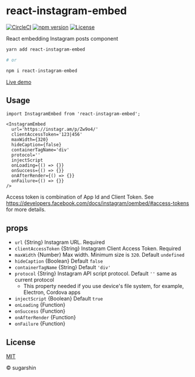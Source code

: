 # react-instagram-embed

[![CircleCI][circleci-image]][circleci-url]
[![npm version][npm-image]][npm-url]
[![License][license-image]][license-url]

React embedding Instagram posts component

```bash
yarn add react-instagram-embed

# or

npm i react-instagram-embed
```

[Live demo](https://sugarshin.github.io/react-instagram-embed/)

## Usage

```tsx
import InstagramEmbed from 'react-instagram-embed';

<InstagramEmbed
  url='https://instagr.am/p/Zw9o4/'
  clientAccessToken='123|456'
  maxWidth={320}
  hideCaption={false}
  containerTagName='div'
  protocol=''
  injectScript
  onLoading={() => {}}
  onSuccess={() => {}}
  onAfterRender={() => {}}
  onFailure={() => {}}
/>
```

Access token is combination of App Id and Client Token. See https://developers.facebook.com/docs/instagram/oembed/#access-tokens for more details.

## props

- `url` {String} Instagram URL. Required
- `clientAccessToken` {String} Instagram Client Access Token. Required
- `maxWidth` {Number} Max width. Minimum size is `320`. Default `undefined`
- `hideCaption` {Boolean} Default `false`
- `containerTagName` {String} Default `'div'`
- `protocol` {String} Instagram API script protocol. Default `''` same as current protocol
  - This property needed if you use device's file system, for example, Electron, Cordova apps
- `injectScript` {Boolean} Default `true`
- `onLoading` {Function}
- `onSuccess` {Function}
- `onAfterRender` {Function}
- `onFailure` {Function}

## License

[MIT][license-url]

© sugarshin

[npm-image]: https://img.shields.io/npm/v/react-instagram-embed.svg?style=flat-square
[npm-url]: https://www.npmjs.org/package/react-instagram-embed
[circleci-image]: https://circleci.com/gh/sugarshin/react-instagram-embed/tree/master.svg?style=svg&circle-token=8991301b0db526852c58dc884a349cb8e00f1b24
[circleci-url]: https://circleci.com/gh/sugarshin/react-instagram-embed/tree/master
[license-image]: https://img.shields.io/:license-mit-blue.svg?style=flat-square
[license-url]: https://sugarshin.mit-license.org/
